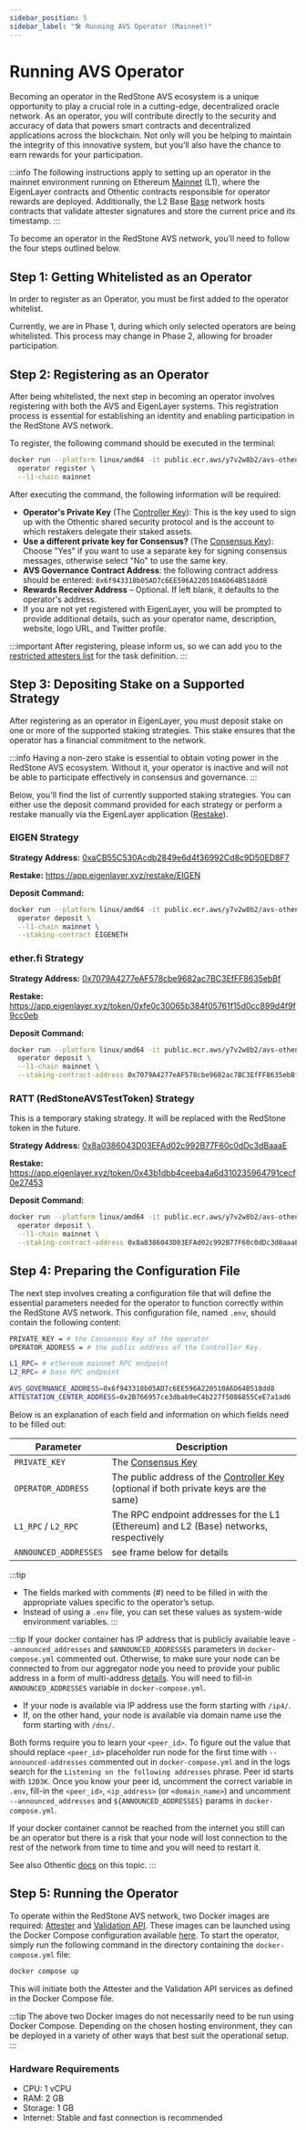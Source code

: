 ```yaml
---
sidebar_position: 5
sidebar_label: "🛠️ Running AVS Operator (Mainnet)"
---
```


# Running AVS Operator

Becoming an operator in the RedStone AVS ecosystem is a unique opportunity to play a crucial role in a cutting-edge, decentralized oracle network.
As an operator, you will contribute directly to the security and accuracy of data that powers smart contracts and decentralized applications across the blockchain.
Not only will you be helping to maintain the integrity of this innovative system, but you’ll also have the chance to earn rewards for your participation.

:::info
The following instructions apply to setting up an operator in the mainnet environment running on Ethereum [Mainnet](https://etherscan.io/) (L1), where the EigenLayer contracts and Othentic contracts responsible for operator rewards are deployed. Additionally, the L2 Base [Base](https://basescan.org/) network hosts contracts that validate attester signatures and store the current price and its timestamp.
:::

To become an operator in the RedStone AVS network, you’ll need to follow the four steps outlined below.

## Step 1: Getting Whitelisted as an Operator

In order to register as an Operator, you must be first added to the operator whitelist.

Currently, we are in Phase 1, during which only selected operators are being whitelisted. This process may change in Phase 2, allowing for broader participation.

## Step 2: Registering as an Operator

After being whitelisted, the next step in becoming an operator involves registering with both the AVS and EigenLayer systems.
This registration process is essential for establishing an identity and enabling participation in the RedStone AVS network.

To register, the following command should be executed in the terminal:

```bash
docker run --platform linux/amd64 -it public.ecr.aws/y7v2w8b2/avs-othentic-client:4fe497a6 \
  operator register \
  --l1-chain mainnet
```

After executing the command, the following information will be required:

- **Operator's Private Key** (The [Controller Key](https://docs.othentic.xyz/main/avs-framework/othentic-cli/operator-registration#controller-key-and-consensus-key)): This is the key used to sign up with the Othentic shared security protocol and is the account to which restakers delegate their staked assets.
- **Use a different private key for Consensus?** (The [Consensus Key](https://docs.othentic.xyz/main/avs-framework/othentic-cli/operator-registration#controller-key-and-consensus-key)): Choose "Yes" if you want to use a separate key for signing consensus messages, otherwise select "No" to use the same key.
- **AVS Governance Contract Address**: the following contract address should be entered: `0x6f943318b05AD7c6EE596A220510A6D64B518dd8`
- **Rewards Receiver Address** – Optional. If left blank, it defaults to the operator's address.
- If you are not yet registered with EigenLayer, you will be prompted to provide additional details, such as your operator name, description, website, logo URL, and Twitter profile.

:::important
After registering, please inform us, so we can add you to the [restricted attesters list](https://docs.othentic.xyz/main/avs-framework/othentic-consensus/task-and-task-definitions#set-restricted-operator-set-for-a-task) for the task definition.
:::

## Step 3: Depositing Stake on a Supported Strategy

After registering as an operator in EigenLayer, you must deposit stake on one or more of the supported staking strategies.
This stake ensures that the operator has a financial commitment to the network.

:::info
Having a non-zero stake is essential to obtain voting power in the RedStone AVS ecosystem. Without it, your operator is inactive and will not be able to participate effectively in consensus and governance.
:::

Below, you'll find the list of currently supported staking strategies.
You can either use the deposit command provided for each strategy or perform a restake manually via the EigenLayer application ([Restake](https://app.eigenlayer.xyz/token)).

### EIGEN Strategy

**Strategy Address:** [0xaCB55C530Acdb2849e6d4f36992Cd8c9D50ED8F7](https://etherscan.io/address/0xaCB55C530Acdb2849e6d4f36992Cd8c9D50ED8F7)

**Restake:** https://app.eigenlayer.xyz/restake/EIGEN

**Deposit Command:**

```bash
docker run --platform linux/amd64 -it public.ecr.aws/y7v2w8b2/avs-othentic-client:4fe497a6 \
  operator deposit \
  --l1-chain mainnet \
  --staking-contract EIGENETH
```

### ether.fi Strategy

**Strategy Address:** [0x7079A4277eAF578cbe9682ac7BC3EfFF8635ebBf](https://etherscan.io/address/0x7079A4277eAF578cbe9682ac7BC3EfFF8635ebBf)

**Restake:** https://app.eigenlayer.xyz/token/0xfe0c30065b384f05761f15d0cc899d4f9f9cc0eb

**Deposit Command:**

```bash
docker run --platform linux/amd64 -it public.ecr.aws/y7v2w8b2/avs-othentic-client:4fe497a6 \
  operator deposit \
  --l1-chain mainnet \
  --staking-contract-address 0x7079A4277eAF578cbe9682ac7BC3EfFF8635ebBf
```

### RATT (RedStoneAVSTestToken) Strategy

This is a temporary staking strategy. It will be replaced with the RedStone token in the future.

**Strategy Address:** [0x8a0386043D03EFAd02c992B77F60c0dDc3dBaaaE](https://etherscan.io/address/0x8a0386043D03EFAd02c992B77F60c0dDc3dBaaaE)

**Restake:** https://app.eigenlayer.xyz/token/0x43b1dbb4ceeba4a6d310235964791cecf0e27453

**Deposit Command:**

```bash
docker run --platform linux/amd64 -it public.ecr.aws/y7v2w8b2/avs-othentic-client:4fe497a6 \
  operator deposit \
  --l1-chain mainnet \
  --staking-contract-address 0x8a0386043D03EFAd02c992B77F60c0dDc3dBaaaE
```

## Step 4: Preparing the Configuration File

The next step involves creating a configuration file that will define the essential parameters needed for the operator to function correctly within the RedStone AVS network.
This configuration file, named `.env`, should contain the following content:

```bash
PRIVATE_KEY = # the Consensus Key of the operator
OPERATOR_ADDRESS = # the public address of the Controller Key.

L1_RPC= # ethereum mainnet RPC endpoint
L2_RPC= # base RPC endpoint

AVS_GOVERNANCE_ADDRESS=0x6f943318b05AD7c6EE596A220510A6D64B518dd8
ATTESTATION_CENTER_ADDRESS=0x2B766957ce3dbab9eC4b227f5086855CeE7a1ad6
```

Below is an explanation of each field and information on which fields need to be filled out:

| Parameter             | Description                                                                                                                                                                              |
| --------------------- | ---------------------------------------------------------------------------------------------------------------------------------------------------------------------------------------- |
| `PRIVATE_KEY`         | The [Consensus Key](https://docs.othentic.xyz/main/avs-framework/othentic-cli/private-key-management#consensus-key)                                                                      |
| `OPERATOR_ADDRESS`    | The public address of the [Controller Key](https://docs.othentic.xyz/main/avs-framework/othentic-cli/private-key-management#controller-key) (optional if both private keys are the same) |
| `L1_RPC` / `L2_RPC`   | The RPC endpoint addresses for the L1 (Ethereum) and L2 (Base) networks, respectively                                                                                                    |
| `ANNOUNCED_ADDRESSES` | see frame below for details                                                                                                                                                              |

:::tip

- The fields marked with comments (#) need to be filled in with the appropriate values specific to the operator’s setup.
- Instead of using a `.env` file, you can set these values as system-wide environment variables.
  :::

:::tip
If your docker container has IP address that is publicly available leave `--announced_addresses` and `$ANNOUNCED_ADDRESSES` parameters in `docker-compose.yml` commented out.
Otherwise, to make sure your node can be connected to from our aggregator node you need to provide your public address in a form of multi-address [details](https://docs.libp2p.io/concepts/fundamentals/addressing/).
You will need to fill-in `ANNOUNCED_ADDRESSES` variable in `docker-compose.yml`.

- If your node is available via IP address use the form starting with `/ip4/`.
- If, on the other hand, your node is available via domain name use the form starting with `/dns/`.

Both forms require you to learn your `<peer_id>`. To figure out the value that should replace `<peer_id>` placeholder run node for the first time with `--announced-addresses` commented out
in `docker-compose.yml` and in the logs search for the `Listening on the following addresses` phrase. Peer id starts with `12D3K`.
Once you know your peer id, uncomment the correct variable in `.env`, fill-in the `<peer_id>`, `<ip_address>` (or `<domain_name>`) and uncomment `--announced_addresses` and `${ANNOUNCED_ADDRESSES}` params in `docker-compose.yml`.

If your docker container cannot be reached from the internet you still can be an operator but there is a risk that your node will lost connection to the rest of the network from time to time and you will need to restart it.

See also Othentic [docs](https://docs.othentic.xyz/main/avs-framework/othentic-cli/node-operators) on this topic.
:::

## Step 5: Running the Operator

To operate within the RedStone AVS network, two Docker images are required: [Attester](/docs/avs/service-components#attester) and [Validation API](/docs/avs/service-components#validation-api).
These images can be launched using the Docker Compose configuration available [here](https://github.com/redstone-finance/redstone-oracles-monorepo/tree/main/packages/restaking/mainnet/operator).
To start the operator, simply run the following command in the directory containing the `docker-compose.yml` file:

```sh
docker compose up
```

This will initiate both the Attester and the Validation API services as defined in the Docker Compose file.

:::tip
The above two Docker images do not necessarily need to be run using Docker Compose.
Depending on the chosen hosting environment, they can be deployed in a variety of other ways that best suit the operational setup.
:::

### Hardware Requirements

- CPU: 1 vCPU
- RAM: 2 GB
- Storage: 1 GB
- Internet: Stable and fast connection is recommended
